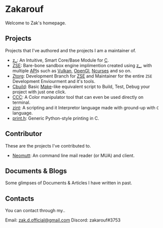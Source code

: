# Zakarouf

Welcome to Zak's homepage.

## Projects

Projects that I've authored and the projects I am a maintainer of.

* [z_](https://zakarouf.github.io/z_): An Intuitive, Smart Core/Base Module for [C](https://en.wikipedia.org/wiki/C_(programming_language)).
* [ZSE](https://github.com/zakarouf/ZSE): Bare-bone sandbox engine implimention created using [z_](), with multiple [API](https://en.wikipedia.org/wiki/API)s such as [Vulkan](), [OpenGl](), [Ncurses]() and so on.
* [Ztorg](https://github.com/zakarouf/ztorg): Development Branch for [ZSE]() and Maintainer for the entire `ZSE` Development Enviourment and it's tools.
* [Cbuild](https://github.com/zakarouf/cbuilder): Basic [Make]()-like equivalent script to Build, Test, Debug your project with just one click.
* [CCC](https://github.com/zakarouf/colorcodeconvertor): A Color manipulator tool that can even be used directly on terminal.
* [zint](https://github.com/zakarouf/zint): A scripting and it Interpretor language made with ground-up with `C` language.
* [print.h](https://github.com/zakarouf/print.h): Generic Python-style printing in C.

## Contributor

These are the projects I've contributed to.

* [Neomutt](https://neomutt.org): An command line mail reader (or MUA) and client.

## Documents & Blogs

Some glimpses of Documents & Articles I have written in past.

## Contacts

You can contact through my..

Email: zak.d.official@gmail.com
Discord: zakarouf#3753

